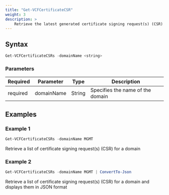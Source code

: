 ```yaml
---
title: "Get-VCFCertificateCSR"
weight: 3
description: >
    Retrieve the latest generated certificate signing request(s) (CSR) for a domain
---
```



## Syntax
``` powershell
Get-VCFCertificateCSRs -domainName <string>
```

### Parameters

| Required | Parameter   | Type     |  Description                                                   |
| ---------| ------------|----------| -------------------------------------------------------------- |
| required | domainName  | String   | Specifies the name of the domain                               | 

## Examples
### Example 1
``` powershell
Get-VCFCertificateCSRs -domainName MGMT
```
Retrieve a list of certificate signing request(s) (CSR) for a domain

### Example 2
``` powershell
Get-VCFCertificateCSRs -domainName MGMT | ConvertTo-Json
```
Retrieve a list of certificate signing request(s) (CSR) for a domain and displays them in JSON format